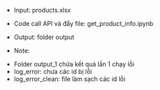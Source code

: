 * Input: products.xlsx    
* Code call API và đẩy file: get_product_info.ipynb  
* Output: folder output  

* Note: 
- Folder output_1 chứa kết quả lần 1 chạy lỗi
- log_error: chưa các id bị lỗi
- log_error_clean: file làm sạch các id lỗi